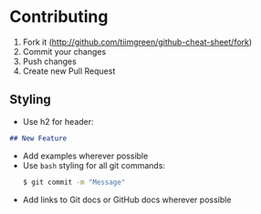 # Contributing

1. Fork it (http://github.com/tiimgreen/github-cheat-sheet/fork)
2. Commit your changes
3. Push changes
4. Create new Pull Request

## Styling

- Use h2 for header:
```markdown
## New Feature
```
- Add examples wherever possible
- Use `bash` styling for all git commands:
    ```bash
    $ git commit -m "Message"
    ```
- Add links to Git docs or GitHub docs wherever possible
